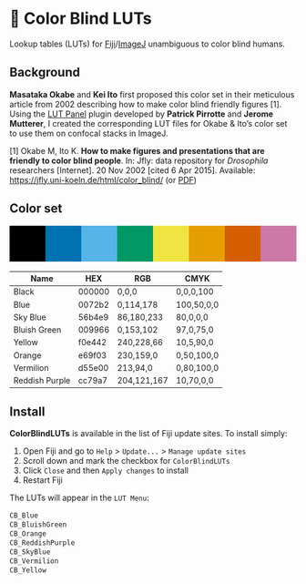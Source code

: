 # :rainbow: Color Blind LUTs

Lookup tables (LUTs) for [Fiji](https://fiji.sc/)/[ImageJ](https://imagej.github.io/) unambiguous to color blind humans.

## Background

**Masataka Okabe** and **Kei Ito** first proposed this color set in their meticulous article from 2002 describing how to make color blind friendly figures [1].
Using the [LUT Panel](http://rsb.info.nih.gov/ij/plugins/lut-panel.html) plugin developed by **Patrick Pirrotte** and **Jerome Mutterer**, I created the corresponding LUT files for Okabe & Ito’s color set to use them on confocal stacks in ImageJ.

[1] Okabe M, Ito K. **How to make figures and presentations that are friendly to color blind people**. In: Jfly: data repository for *Drosophila* researchers [Internet]. 20 Nov 2002 [cited 6 Apr 2015]. Available: https://jfly.uni-koeln.de/html/color_blind/ (or [PDF](https://jfly.uni-koeln.de/html/manuals/pdf/color_blind.pdf))

## Color set

![](ColorBlindLUTs.png)

| Name           | HEX    | RGB         | CMYK       |
| -------------- | ------ | ----------- | ---------- |
| Black          | 000000 | 0,0,0       | 0,0,0,100  |
| Blue           | 0072b2 | 0,114,178   | 100,50,0,0 |
| Sky Blue       | 56b4e9 | 86,180,233  | 80,0,0,0   |
| Bluish Green   | 009966 | 0,153,102   | 97,0,75,0  |
| Yellow         | f0e442 | 240,228,66  | 10,5,90,0  |
| Orange         | e69f03 | 230,159,0   | 0,50,100,0 |
| Vermilion      | d55e00 | 213,94,0    | 0,80,100,0 |
| Reddish Purple | cc79a7 | 204,121,167 | 10,70,0,0  |

## Install

**ColorBlindLUTs** is available in the list of Fiji update sites. To install simply:

1. Open Fiji and go to `Help` > `Update...` > `Manage update sites`
2. Scroll down and mark the checkbox for `ColorBlindLUTs`
3. Click `Close` and then `Apply changes` to install
4. Restart Fiji

The LUTs will appear in the `LUT Menu`:

```
CB_Blue
CB_BluishGreen
CB_Orange
CB_ReddishPurple
CB_SkyBlue
CB_Vermilion
CB_Yellow
```

